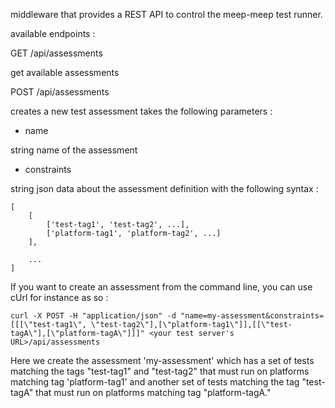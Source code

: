 middleware that provides a REST API to control the meep-meep test runner.


available endpoints :

GET /api/assessments

get available assessments


POST /api/assessments

creates a new test assessment
takes the following parameters :

* name

string
name of the assessment

* constraints

string
json data about the assessment definition with the following syntax :

    [
        [
            ['test-tag1', 'test-tag2', ...],
            ['platform-tag1', 'platform-tag2', ...]
        ],

        ...
    ]

If you want to create an assessment from the command line, you can use cUrl for instance as so :

    curl -X POST -H "application/json" -d "name=my-assessment&constraints=[[[\"test-tag1\", \"test-tag2\"],[\"platform-tag1\"]],[[\"test-tagA\"],[\"platform-tagA\"]]]" <your test server's URL>/api/assessments

Here we create the assessment 'my-assessment' which has a set of tests matching the tags "test-tag1" and "test-tag2" that must run on platforms matching tag 'platform-tag1' and another set of tests matching the tag "test-tagA" that must run on platforms matching tag "platform-tagA."